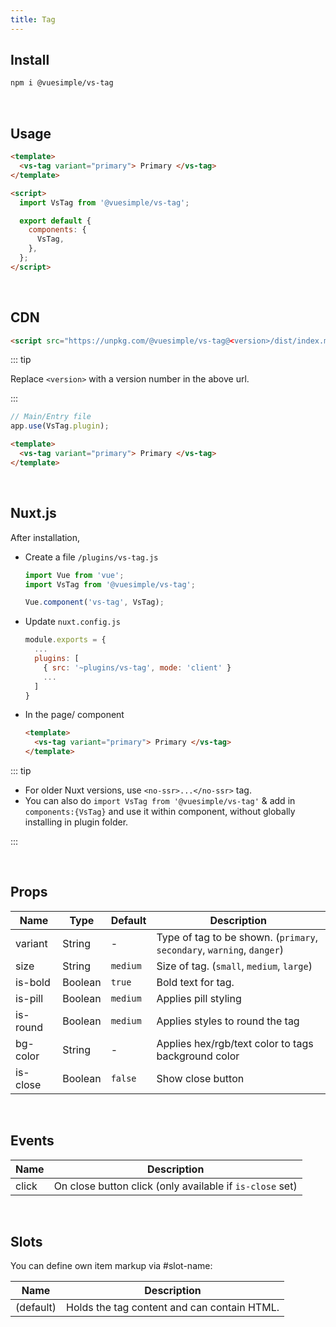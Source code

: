 ```yaml
---
title: Tag
---
```


<masthead title="Tag" description="A simple vue tag.">
  <component-links
    codesandbox="https://codesandbox.io/s/vs-tag-l7q3d"
    github="https://github.com/ashwinkshenoy/vue-simple/tree/master/packages/vs-tag"
    packageName="@vuesimple/vs-tag">
  </component-links>
</masthead>

## Install

```bash
npm i @vuesimple/vs-tag
```

<br />

## Usage

```html
<template>
  <vs-tag variant="primary"> Primary </vs-tag>
</template>

<script>
  import VsTag from '@vuesimple/vs-tag';

  export default {
    components: {
      VsTag,
    },
  };
</script>
```

<br />

## CDN

```html
<script src="https://unpkg.com/@vuesimple/vs-tag@<version>/dist/index.min.js"></script>
```

::: tip

Replace `<version>` with a version number in the above url.

:::

```javascript
// Main/Entry file
app.use(VsTag.plugin);
```

```html
<template>
  <vs-tag variant="primary"> Primary </vs-tag>
</template>
```

<br />

## Nuxt.js

After installation,

- Create a file `/plugins/vs-tag.js`

  ```javascript
  import Vue from 'vue';
  import VsTag from '@vuesimple/vs-tag';

  Vue.component('vs-tag', VsTag);
  ```

- Update `nuxt.config.js`
  ```javascript
  module.exports = {
    ...
    plugins: [
      { src: '~plugins/vs-tag', mode: 'client' }
      ...
    ]
  }
  ```
- In the page/ component

  ```html
  <template>
    <vs-tag variant="primary"> Primary </vs-tag>
  </template>
  ```

::: tip

- For older Nuxt versions, use `<no-ssr>...</no-ssr>` tag.
- You can also do
  `import VsTag from '@vuesimple/vs-tag'`
  & add in `components:{VsTag}` and use it within component, without globally installing in plugin folder.

:::

<br />

## Props

| Name     | Type    | Default  | Description                                                            |
| -------- | ------- | -------- | ---------------------------------------------------------------------- |
| variant  | String  | -        | Type of tag to be shown. (`primary`, `secondary`, `warning`, `danger`) |
| size     | String  | `medium` | Size of tag. (`small`, `medium`, `large`)                              |
| is-bold  | Boolean | `true`   | Bold text for tag.                                                     |
| is-pill  | Boolean | `medium` | Applies pill styling                                                   |
| is-round | Boolean | `medium` | Applies styles to round the tag                                        |
| bg-color | String  | -        | Applies hex/rgb/text color to tags background color                    |
| is-close | Boolean | `false`  | Show close button                                                      |

<br />

## Events

| Name  | Description                                              |
| ----- | -------------------------------------------------------- |
| click | On close button click (only available if `is-close` set) |

<br />

## Slots

You can define own item markup via #slot-name:

| Name      | Description                                 |
| --------- | ------------------------------------------- |
| (default) | Holds the tag content and can contain HTML. |
